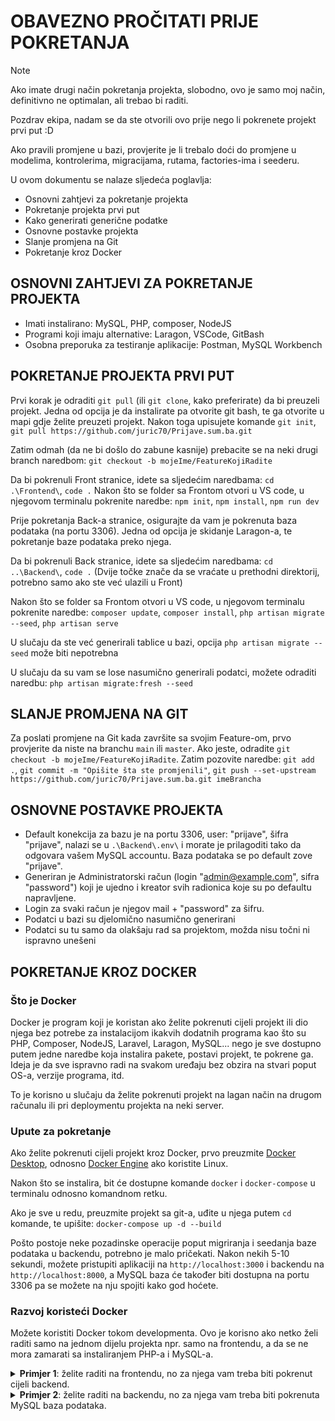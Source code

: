 # OBAVEZNO PROČITATI PRIJE POKRETANJA

> [!NOTE]
> Ako imate drugi način pokretanja projekta, slobodno, ovo je samo moj način, definitivno ne
> optimalan, ali trebao bi raditi.

Pozdrav ekipa, nadam se da ste otvorili ovo prije nego li pokrenete projekt prvi put :D

Ako pravili promjene u bazi, provjerite je li trebalo doći do promjene u modelima, kontrolerima, migracijama,
rutama, factories-ima i seederu.

U ovom dokumentu se nalaze sljedeća poglavlja:

- Osnovni zahtjevi za pokretanje projekta
- Pokretanje projekta prvi put
- Kako generirati generične podatke
- Osnovne postavke projekta
- Slanje promjena na Git
- Pokretanje kroz Docker

## OSNOVNI ZAHTJEVI ZA POKRETANJE PROJEKTA

- Imati instalirano: MySQL, PHP, composer, NodeJS
- Programi koji imaju alternative: Laragon, VSCode, GitBash
- Osobna preporuka za testiranje aplikacije: Postman, MySQL Workbench

## POKRETANJE PROJEKTA PRVI PUT

Prvi korak je odraditi `git pull` (ili `git clone`, kako preferirate) da bi preuzeli projekt.
Jedna od opcija je da instalirate pa otvorite git bash, te ga otvorite u mapi gdje želite preuzeti projekt.
Nakon toga upisujete komande `git init`, `git pull https://github.com/juric70/Prijave.sum.ba.git`

Zatim odmah (da ne bi došlo do zabune kasnije) prebacite se na neki drugi branch naredbom:
`git checkout -b mojeIme/FeatureKojiRadite`

Da bi pokrenuli Front stranice, idete sa sljedećim naredbama:
`cd .\Frontend\`, `code .`
Nakon što se folder sa Frontom otvori u VS code, u njegovom terminalu pokrenite naredbe:
`npm init`, `npm install`, `npm run dev`

Prije pokretanja Back-a stranice, osigurajte da vam je pokrenuta baza podataka (na portu 3306).
Jedna od opcija je skidanje Laragon-a, te pokretanje baze podataka preko njega.

Da bi pokrenuli Back stranice, idete sa sljedećim naredbama:
`cd ..\Backend\`, `code .`
(Dvije točke znače da se vraćate u prethodni direktorij, potrebno samo ako ste već ulazili u Front)

Nakon što se folder sa Frontom otvori u VS code, u njegovom terminalu pokrenite naredbe:
`composer update`, `composer install`, `php artisan migrate --seed`, `php artisan serve`

U slučaju da ste već generirali tablice u bazi, opcija `php artisan migrate --seed` može biti nepotrebna

U slučaju da su vam se lose nasumično generirali podatci, možete odraditi naredbu:
`php artisan migrate:fresh --seed`

## SLANJE PROMJENA NA GIT

Za poslati promjene na Git kada završite sa svojim Feature-om, prvo provjerite da niste na branchu `main` ili `master`. Ako jeste, odradite `git checkout -b mojeIme/FeatureKojiRadite`.
Zatim pozovite naredbe: `git add .`, `git commit -m "Opišite šta ste promjenili"`,
`git push --set-upstream https://github.com/juric70/Prijave.sum.ba.git imeBrancha`

## OSNOVNE POSTAVKE PROJEKTA

- Default konekcija za bazu je na portu 3306, user: "prijave", šifra "prijave", nalazi se u `.\Backend\.env\` i
  morate je prilagoditi tako da odgovara vašem MySQL accountu. Baza podataka se po default zove "prijave".
- Generiran je Administratorski račun (login "admin@example.com", sifra "password") koji je ujedno i kreator
  svih radionica koje su po defaultu napravljene.
- Login za svaki račun je njegov mail + "password" za šifru.
- Podatci u bazi su djelomično nasumično generirani
- Podatci su tu samo da olakšaju rad sa projektom, možda nisu točni ni ispravno unešeni

## POKRETANJE KROZ DOCKER

### Što je Docker

Docker je program koji je koristan ako želite pokrenuti cijeli projekt ili dio njega bez potrebe za instalacijom ikakvih dodatnih programa kao što su PHP, Composer, NodeJS, Laravel, Laragon, MySQL... nego je sve dostupno putem jedne naredbe koja instalira pakete, postavi projekt, te pokrene ga. Ideja je da sve ispravno radi na svakom uređaju bez obzira na stvari poput OS-a, verzije programa, itd.

To je korisno u slučaju da želite pokrenuti projekt na lagan način na drugom računalu ili pri deploymentu projekta na neki server.

### Upute za pokretanje

Ako želite pokrenuti cijeli projekt kroz Docker, prvo preuzmite [Docker Desktop](https://www.docker.com/products/docker-desktop/), odnosno [Docker Engine](https://docs.docker.com/engine/install/) ako koristite Linux.

Nakon što se instalira, bit će dostupne komande `docker` i `docker-compose` u terminalu odnosno komandnom retku.

Ako je sve u redu, preuzmite projekt sa git-a, uđite u njega putem `cd` komande, te upišite: `docker-compose up -d --build`

Pošto postoje neke pozadinske operacije poput migriranja i seedanja baze podataka u backendu, potrebno je malo pričekati.
Nakon nekih 5-10 sekundi, možete pristupiti aplikaciji na `http://localhost:3000` i backendu na `http://localhost:8000`, a MySQL baza će također biti dostupna na portu 3306 pa se možete na nju spojiti kako god hoćete.

### Razvoj koristeći Docker

Možete koristiti Docker tokom developmenta. Ovo je korisno ako netko želi raditi samo na jednom dijelu projekta npr. samo na frontendu, a da se ne mora zamarati sa instaliranjem PHP-a i MySQL-a.

<details>
	<summary><strong>Primjer 1</strong>: želite raditi na frontendu, no za njega vam treba biti pokrenut cijeli backend.</summary>
	
Otvorite dodatni VS Code prozor u folderu "Backend" i pokrenete sljedeće naredbe:

1. Stvaranje Docker mreže:

```bash
docker network create prijave-net
```

2. Startanje MySQL baze:

```bash
docker run -d
--name prijave-mysql
--network prijave-net
-e MYSQL_ROOT_PASSWORD=prijave
-e MYSQL_DATABASE=prijave
-e MYSQL_USER=prijave
-e MYSQL_PASSWORD=prijave
-p 3306:3306
-v mysql_data:/var/lib/mysql
mysql:latest
```

3. Kompajliranje backenda:

```bash
docker build -t prijave-laravel .
```

4. Pokretanje backenda:

```bash
docker run -d
--name prijave-laravel
--network prijave-net
-p 8000:8000
prijave-laravel
```

Nakon toga, backend bi vam trebao biti dostupan na `http://localhost:8000`.

</details>

<details>
	<summary>
	<strong>Primjer 2</strong>: želite raditi na backendu, no za njega vam treba biti pokrenuta MySQL baza podataka.</summary>
	</summary>

Unutar VS Code terminala (pretpostaljam da ste u folderu "Backend") pokrenete sljedeću naredbu:

1. Startanje MySQL baze:

```bash
docker run -d
--name prijave-mysql
--network prijave-net
-e MYSQL_ROOT_PASSWORD=prijave
-e MYSQL_DATABASE=prijave
-e MYSQL_USER=prijave
-e MYSQL_PASSWORD=prijave
-p 3306:3306
-v mysql_data:/var/lib/mysql
mysql:latest
```

MySQL baza će biti dostupna na `127.0.0.1:3306`.

Backend zatim možete pokrenuti na način koji vam odgovara, bilo da je to preko terminala, Laragona ili Docker-a, i trebao bi se spojiti na MySQL bazu ispravno.

</details>
